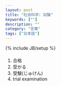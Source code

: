 ```yaml
---
layout: post
title: "社会科学: 試験"
keywords: [""]
description: ""
category: "言葉"
tags: ["日本語"]
---
```

{% include JB/setup %}


#### 
1. 合格
2. 受かる
3. 受験(じゅけん)
4. trial examination
